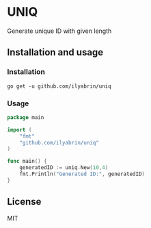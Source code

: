 # UNIQ

Generate unique ID with given length

## Installation and usage

### Installation

`go get -u github.com/ilyabrin/uniq`

### Usage

```go
package main

import (
    "fmt"
    "github.com/ilyabrin/uniq"
)

func main() {
    generatedID := uniq.New(10,4)
    fmt.Println("Generated ID:", generatedID)
}
```

## License

MIT
